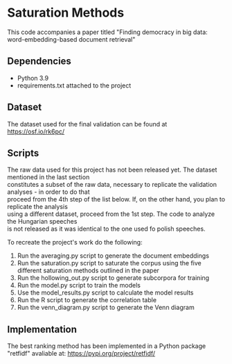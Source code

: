 # Saturation Methods
This code accompanies a paper titled "Finding democracy in big data: word-embedding-based document retrieval"


## Dependencies
- Python 3.9
- requirements.txt attached to the project

## Dataset

The dataset used for the final validation can be found at https://osf.io/rk6pc/

## Scripts

The raw data used for this project has not been released yet. The dataset mentioned in the last section  
constitutes a subset of the raw data, necessary to replicate the validation analyses - in order to do that  
proceed from the 4th step of the list below. If, on the other hand, you plan to replicate the analysis  
using a different dataset, proceed from the 1st step. The code to analyze the Hungarian speeches  
is not released as it was identical to the one used fo polish speeches.

To recreate the project's work do the following: 
1. Run the averaging.py script to generate the document embeddings
2. Run the saturation.py script to saturate the corpus using the five different saturation methods outlined in the paper
3. Run the hollowing_out.py script to generate subcorpora for training
4. Run the model.py script to train the models
5. Use the model_results.py script to calculate the model results
6. Run the R script to generate the correlation table
7. Run the venn_diagram.py script to generate the Venn diagram

## Implementation

The best ranking method has been implemented in a Python package "retfidf" avaliable at:
https://pypi.org/project/retfidf/
